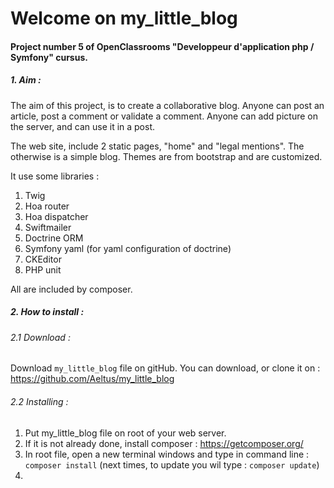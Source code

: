 # Welcome on my_little_blog
#### Project number 5 of OpenClassrooms "Developpeur d'application php / Symfony" cursus. 

##### 1. Aim :

The aim of this project, is to create a collaborative blog. Anyone can post an article, post a comment or validate a comment.
Anyone can add picture on the server, and can use it in a post.

The web site, include 2 static pages, "home" and "legal mentions". The otherwise is a simple blog. Themes are from bootstrap
and are customized.

It use some libraries :
 1. Twig
 2. Hoa router
 3. Hoa dispatcher
 4. Swiftmailer
 5. Doctrine ORM
 5. Symfony yaml (for yaml configuration of doctrine)
 6. CKEditor
 7. PHP unit
    
All are included by composer.

##### 2. How to install :

###### 2.1 Download :

Download `my_little_blog` file on gitHub. You can download, or clone it on : https://github.com/Aeltus/my_little_blog

###### 2.2 Installing :

   1. Put my_little_blog file on root of your web server.
   2. If it is not already done, install composer : https://getcomposer.org/
   3. In root file, open a new terminal windows and type in command line : ```composer install``` (next times, to update you wil type : ```composer update```)
   4. 

   